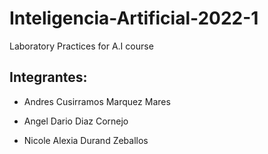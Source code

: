 # Inteligencia-Artificial-2022-1

Laboratory Practices for A.I course

## Integrantes:

- Andres Cusirramos Marquez Mares

- Angel Dario Diaz Cornejo

- Nicole Alexia Durand Zeballos 


